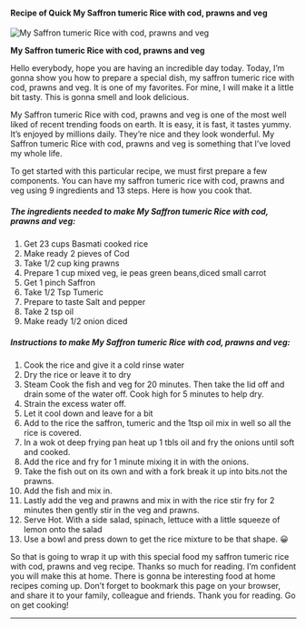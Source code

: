             

#### Recipe of Quick My Saffron tumeric Rice with cod, prawns and veg

![My Saffron tumeric Rice with cod, prawns and veg](https://img-global.cpcdn.com/recipes/a2327d9078b4704c/751x532cq70/my-saffron-tumeric-rice-with-cod-prawns-and-veg-recipe-main-photo.jpg)

**My Saffron tumeric Rice with cod, prawns and veg**

Hello everybody, hope you are having an incredible day today. Today, I’m gonna show you how to prepare a special dish, my saffron tumeric rice with cod, prawns and veg. It is one of my favorites. For mine, I will make it a little bit tasty. This is gonna smell and look delicious.

My Saffron tumeric Rice with cod, prawns and veg is one of the most well liked of recent trending foods on earth. It is easy, it is fast, it tastes yummy. It’s enjoyed by millions daily. They’re nice and they look wonderful. My Saffron tumeric Rice with cod, prawns and veg is something that I’ve loved my whole life.

To get started with this particular recipe, we must first prepare a few components. You can have my saffron tumeric rice with cod, prawns and veg using 9 ingredients and 13 steps. Here is how you cook that.

##### The ingredients needed to make My Saffron tumeric Rice with cod, prawns and veg:

1.  Get 23 cups Basmati cooked rice
2.  Make ready 2 pieves of Cod
3.  Take 1/2 cup king prawns
4.  Prepare 1 cup mixed veg, ie peas green beans,diced small carrot
5.  Get 1 pinch Saffron
6.  Take 1/2 Tsp Tumeric
7.  Prepare to taste Salt and pepper
8.  Take 2 tsp oil
9.  Make ready 1/2 onion diced

##### Instructions to make My Saffron tumeric Rice with cod, prawns and veg:

1.  Cook the rice and give it a cold rinse water
2.  Dry the rice or leave it to dry
3.  Steam Cook the fish and veg for 20 minutes. Then take the lid off and drain some of the water off. Cook high for 5 minutes to help dry.
4.  Strain the excess water off.
5.  Let it cool down and leave for a bit
6.  Add to the rice the saffron, tumeric and the 1tsp oil mix in well so all the rice is covered.
7.  In a wok ot deep frying pan heat up 1 tbls oil and fry the onions until soft and cooked.
8.  Add the rice and fry for 1 minute mixing it in with the onions.
9.  Take the fish out on its own and with a fork break it up into bits.not the prawns.
10.  Add the fish and mix in.
11.  Lastly add the veg and prawns and mix in with the rice stir fry for 2 minutes then gently stir in the veg and prawns.
12.  Serve Hot. With a side salad, spinach, lettuce with a little squeeze of lemon onto the salad
13.  Use a bowl and press down to get the rice mixture to be that shape. 😀

So that is going to wrap it up with this special food my saffron tumeric rice with cod, prawns and veg recipe. Thanks so much for reading. I’m confident you will make this at home. There is gonna be interesting food at home recipes coming up. Don’t forget to bookmark this page on your browser, and share it to your family, colleague and friends. Thank you for reading. Go on get cooking!

* * *